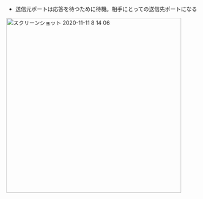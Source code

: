 - 送信元ポートは応答を待つために待機。相手にとっての送信先ポートになる
<img width="457" alt="スクリーンショット 2020-11-11 8 14 06" src="https://user-images.githubusercontent.com/60077121/98744940-ee7c1100-23f5-11eb-9c3a-7be640103eed.png">
